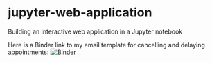 # jupyter-web-application
Building an interactive web application in a Jupyter notebook

Here is a Binder link to my email template for cancelling and delaying appointments:
[![Binder](https://mybinder.org/badge_logo.svg)](https://mybinder.org/v2/gh/helen-throp/jupyter-web-application/HEAD?urlpath=email_template_for_cancelling_and_delaying_appointments)
